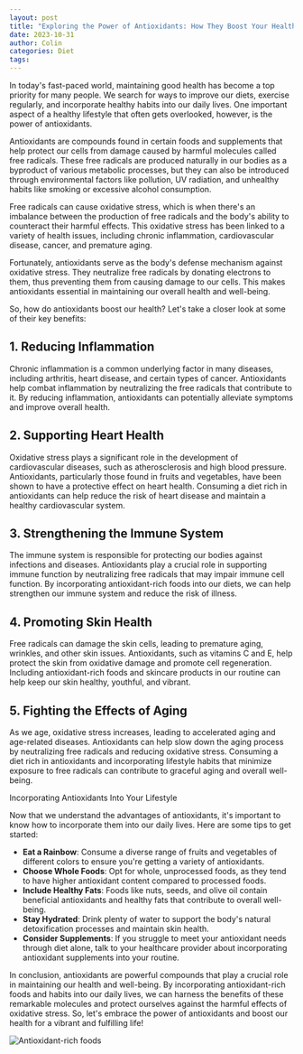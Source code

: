 ```yaml
---
layout: post
title: "Exploring the Power of Antioxidants: How They Boost Your Health"
date: 2023-10-31
author: Colin
categories: Diet
tags: 
---
```


In today's fast-paced world, maintaining good health has become a top priority for many people. We search for ways to improve our diets, exercise regularly, and incorporate healthy habits into our daily lives. One important aspect of a healthy lifestyle that often gets overlooked, however, is the power of antioxidants.

Antioxidants are compounds found in certain foods and supplements that help protect our cells from damage caused by harmful molecules called free radicals. These free radicals are produced naturally in our bodies as a byproduct of various metabolic processes, but they can also be introduced through environmental factors like pollution, UV radiation, and unhealthy habits like smoking or excessive alcohol consumption.

Free radicals can cause oxidative stress, which is when there's an imbalance between the production of free radicals and the body's ability to counteract their harmful effects. This oxidative stress has been linked to a variety of health issues, including chronic inflammation, cardiovascular disease, cancer, and premature aging.

Fortunately, antioxidants serve as the body's defense mechanism against oxidative stress. They neutralize free radicals by donating electrons to them, thus preventing them from causing damage to our cells. This makes antioxidants essential in maintaining our overall health and well-being.

So, how do antioxidants boost our health? Let's take a closer look at some of their key benefits:

## 1. Reducing Inflammation

Chronic inflammation is a common underlying factor in many diseases, including arthritis, heart disease, and certain types of cancer. Antioxidants help combat inflammation by neutralizing the free radicals that contribute to it. By reducing inflammation, antioxidants can potentially alleviate symptoms and improve overall health.

## 2. Supporting Heart Health

Oxidative stress plays a significant role in the development of cardiovascular diseases, such as atherosclerosis and high blood pressure. Antioxidants, particularly those found in fruits and vegetables, have been shown to have a protective effect on heart health. Consuming a diet rich in antioxidants can help reduce the risk of heart disease and maintain a healthy cardiovascular system.

## 3. Strengthening the Immune System

The immune system is responsible for protecting our bodies against infections and diseases. Antioxidants play a crucial role in supporting immune function by neutralizing free radicals that may impair immune cell function. By incorporating antioxidant-rich foods into our diets, we can help strengthen our immune system and reduce the risk of illness.

## 4. Promoting Skin Health

Free radicals can damage the skin cells, leading to premature aging, wrinkles, and other skin issues. Antioxidants, such as vitamins C and E, help protect the skin from oxidative damage and promote cell regeneration. Including antioxidant-rich foods and skincare products in our routine can help keep our skin healthy, youthful, and vibrant.

## 5. Fighting the Effects of Aging

As we age, oxidative stress increases, leading to accelerated aging and age-related diseases. Antioxidants can help slow down the aging process by neutralizing free radicals and reducing oxidative stress. Consuming a diet rich in antioxidants and incorporating lifestyle habits that minimize exposure to free radicals can contribute to graceful aging and overall well-being.

Incorporating Antioxidants Into Your Lifestyle

Now that we understand the advantages of antioxidants, it's important to know how to incorporate them into our daily lives. Here are some tips to get started:

- **Eat a Rainbow**: Consume a diverse range of fruits and vegetables of different colors to ensure you're getting a variety of antioxidants.
- **Choose Whole Foods**: Opt for whole, unprocessed foods, as they tend to have higher antioxidant content compared to processed foods.
- **Include Healthy Fats**: Foods like nuts, seeds, and olive oil contain beneficial antioxidants and healthy fats that contribute to overall well-being.
- **Stay Hydrated**: Drink plenty of water to support the body's natural detoxification processes and maintain skin health.
- **Consider Supplements**: If you struggle to meet your antioxidant needs through diet alone, talk to your healthcare provider about incorporating antioxidant supplements into your routine.

In conclusion, antioxidants are powerful compounds that play a crucial role in maintaining our health and well-being. By incorporating antioxidant-rich foods and habits into our daily lives, we can harness the benefits of these remarkable molecules and protect ourselves against the harmful effects of oxidative stress. So, let's embrace the power of antioxidants and boost our health for a vibrant and fulfilling life!

![Antioxidant-rich foods](https://source.unsplash.com/1600x900/?antioxidant-rich-foods)